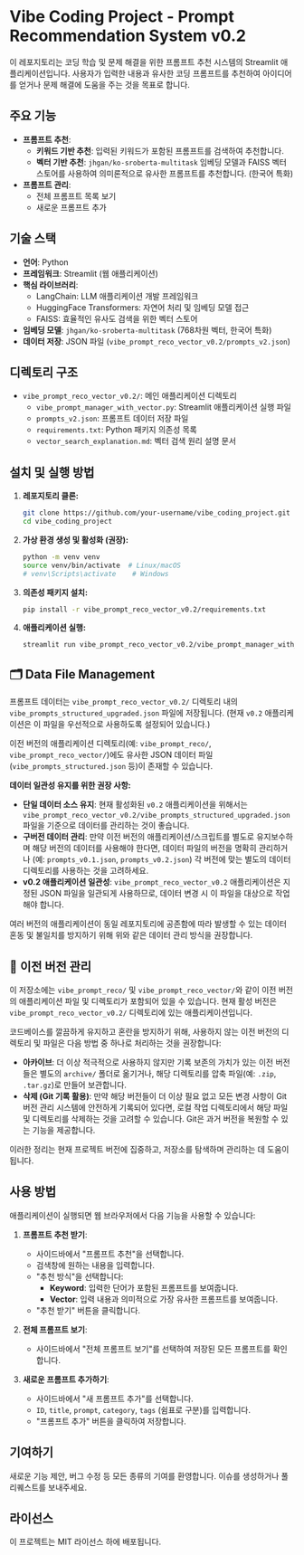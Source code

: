 # Vibe Coding Project - Prompt Recommendation System v0.2

이 레포지토리는 코딩 학습 및 문제 해결을 위한 프롬프트 추천 시스템의 Streamlit 애플리케이션입니다. 사용자가 입력한 내용과 유사한 코딩 프롬프트를 추천하여 아이디어를 얻거나 문제 해결에 도움을 주는 것을 목표로 합니다.

## 주요 기능

- **프롬프트 추천**:
    - **키워드 기반 추천**: 입력된 키워드가 포함된 프롬프트를 검색하여 추천합니다.
    - **벡터 기반 추천**: `jhgan/ko-sroberta-multitask` 임베딩 모델과 FAISS 벡터 스토어를 사용하여 의미론적으로 유사한 프롬프트를 추천합니다. (한국어 특화)
- **프롬프트 관리**:
    - 전체 프롬프트 목록 보기
    - 새로운 프롬프트 추가

## 기술 스택

- **언어**: Python
- **프레임워크**: Streamlit (웹 애플리케이션)
- **핵심 라이브러리**:
    - LangChain: LLM 애플리케이션 개발 프레임워크
    - HuggingFace Transformers: 자연어 처리 및 임베딩 모델 접근
    - FAISS: 효율적인 유사도 검색을 위한 벡터 스토어
- **임베딩 모델**: `jhgan/ko-sroberta-multitask` (768차원 벡터, 한국어 특화)
- **데이터 저장**: JSON 파일 (`vibe_prompt_reco_vector_v0.2/prompts_v2.json`)

## 디렉토리 구조

- `vibe_prompt_reco_vector_v0.2/`: 메인 애플리케이션 디렉토리
    - `vibe_prompt_manager_with_vector.py`: Streamlit 애플리케이션 실행 파일
    - `prompts_v2.json`: 프롬프트 데이터 저장 파일
    - `requirements.txt`: Python 패키지 의존성 목록
    - `vector_search_explanation.md`: 벡터 검색 원리 설명 문서

## 설치 및 실행 방법

1.  **레포지토리 클론:**
    ```bash
    git clone https://github.com/your-username/vibe_coding_project.git
    cd vibe_coding_project
    ```

2.  **가상 환경 생성 및 활성화 (권장):**
    ```bash
    python -m venv venv
    source venv/bin/activate  # Linux/macOS
    # venv\Scripts\activate    # Windows
    ```

3.  **의존성 패키지 설치:**
    ```bash
    pip install -r vibe_prompt_reco_vector_v0.2/requirements.txt
    ```

4.  **애플리케이션 실행:**
    ```bash
    streamlit run vibe_prompt_reco_vector_v0.2/vibe_prompt_manager_with_vector.py
    ```

## 🗂️ Data File Management

프롬프트 데이터는 `vibe_prompt_reco_vector_v0.2/` 디렉토리 내의 `vibe_prompts_structured_upgraded.json` 파일에 저장됩니다. (현재 `v0.2` 애플리케이션은 이 파일을 우선적으로 사용하도록 설정되어 있습니다.)

이전 버전의 애플리케이션 디렉토리(예: `vibe_prompt_reco/`, `vibe_prompt_reco_vector/`)에도 유사한 JSON 데이터 파일 (`vibe_prompts_structured.json` 등)이 존재할 수 있습니다.

**데이터 일관성 유지를 위한 권장 사항:**

*   **단일 데이터 소스 유지**: 현재 활성화된 `v0.2` 애플리케이션을 위해서는 `vibe_prompt_reco_vector_v0.2/vibe_prompts_structured_upgraded.json` 파일을 기준으로 데이터를 관리하는 것이 좋습니다.
*   **구버전 데이터 관리**: 만약 이전 버전의 애플리케이션/스크립트를 별도로 유지보수하며 해당 버전의 데이터를 사용해야 한다면, 데이터 파일의 버전을 명확히 관리하거나 (예: `prompts_v0.1.json`, `prompts_v0.2.json`) 각 버전에 맞는 별도의 데이터 디렉토리를 사용하는 것을 고려하세요.
*   **v0.2 애플리케이션 일관성**: `vibe_prompt_reco_vector_v0.2` 애플리케이션은 지정된 JSON 파일을 일관되게 사용하므로, 데이터 변경 시 이 파일을 대상으로 작업해야 합니다.

여러 버전의 애플리케이션이 동일 레포지토리에 공존함에 따라 발생할 수 있는 데이터 혼동 및 불일치를 방지하기 위해 위와 같은 데이터 관리 방식을 권장합니다.

## 🧹 이전 버전 관리

이 저장소에는 `vibe_prompt_reco/` 및 `vibe_prompt_reco_vector/`와 같이 이전 버전의 애플리케이션 파일 및 디렉토리가 포함되어 있을 수 있습니다. 현재 활성 버전은 `vibe_prompt_reco_vector_v0.2/` 디렉토리에 있는 애플리케이션입니다.

코드베이스를 깔끔하게 유지하고 혼란을 방지하기 위해, 사용하지 않는 이전 버전의 디렉토리 및 파일은 다음 방법 중 하나로 처리하는 것을 권장합니다:

*   **아카이브**: 더 이상 적극적으로 사용하지 않지만 기록 보존의 가치가 있는 이전 버전들은 별도의 `archive/` 폴더로 옮기거나, 해당 디렉토리를 압축 파일(예: `.zip`, `.tar.gz`)로 만들어 보관합니다.
*   **삭제 (Git 기록 활용)**: 만약 해당 버전들이 더 이상 필요 없고 모든 변경 사항이 Git 버전 관리 시스템에 안전하게 기록되어 있다면, 로컬 작업 디렉토리에서 해당 파일 및 디렉토리를 삭제하는 것을 고려할 수 있습니다. Git은 과거 버전을 복원할 수 있는 기능을 제공합니다.

이러한 정리는 현재 프로젝트 버전에 집중하고, 저장소를 탐색하며 관리하는 데 도움이 됩니다.

## 사용 방법

애플리케이션이 실행되면 웹 브라우저에서 다음 기능을 사용할 수 있습니다:

1.  **프롬프트 추천 받기**:
    - 사이드바에서 "프롬프트 추천"을 선택합니다.
    - 검색창에 원하는 내용을 입력합니다.
    - "추천 방식"을 선택합니다:
        - **Keyword**: 입력한 단어가 포함된 프롬프트를 보여줍니다.
        - **Vector**: 입력 내용과 의미적으로 가장 유사한 프롬프트를 보여줍니다.
    - "추천 받기" 버튼을 클릭합니다.

2.  **전체 프롬프트 보기**:
    - 사이드바에서 "전체 프롬프트 보기"를 선택하여 저장된 모든 프롬프트를 확인합니다.

3.  **새로운 프롬프트 추가하기**:
    - 사이드바에서 "새 프롬프트 추가"를 선택합니다.
    - `ID`, `title`, `prompt`, `category`, `tags` (쉼표로 구분)를 입력합니다.
    - "프롬프트 추가" 버튼을 클릭하여 저장합니다.

## 기여하기

새로운 기능 제안, 버그 수정 등 모든 종류의 기여를 환영합니다. 이슈를 생성하거나 풀 리퀘스트를 보내주세요.

## 라이선스

이 프로젝트는 MIT 라이선스 하에 배포됩니다.
